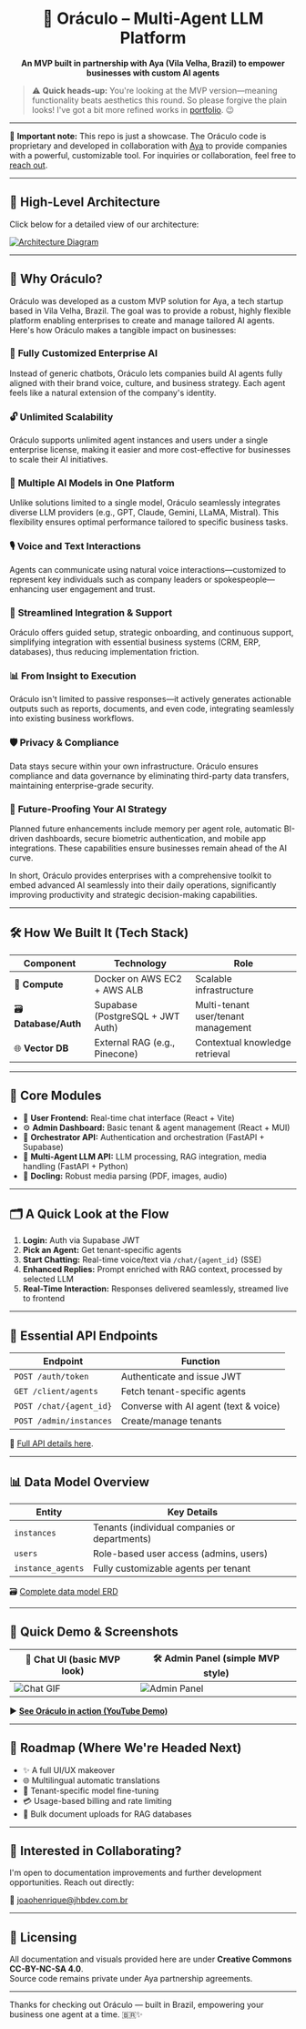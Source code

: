 <h1 align="center">🔮 Oráculo – Multi-Agent LLM Platform</h1>

<p align="center">
  <strong>An MVP built in partnership with Aya (Vila Velha, Brazil) to empower businesses with custom AI agents</strong>
</p>

> ⚠️ **Quick heads-up:** You're looking at the MVP version—meaning functionality beats aesthetics this round. So please forgive the plain looks! I've got a bit more refined works in [portfolio](https://yourportfolio.com/designs). 😉

---

🛑 **Important note:** This repo is just a showcase. The Oráculo code is proprietary and developed in collaboration with [Aya](https://aya.tec.br/) to provide companies with a powerful, customizable tool. For inquiries or collaboration, feel free to [reach out](mailto:joaohenrique@jhbdev.com.br).

---

## 📸 High-Level Architecture

Click below for a detailed view of our architecture:

[![Architecture Diagram](https://drive.google.com/uc?export=view&id=1pkytIwxN_MQBnnzKYjoi8ou9vrZbNWq-)](https://drive.google.com/uc?export=view&id=1pkytIwxN_MQBnnzKYjoi8ou9vrZbNWq-)

---

## 🚀 Why Oráculo?

Oráculo was developed as a custom MVP solution for Aya, a tech startup based in Vila Velha, Brazil. The goal was to provide a robust, highly flexible platform enabling enterprises to create and manage tailored AI agents. Here's how Oráculo makes a tangible impact on businesses:

### 🧠 **Fully Customized Enterprise AI**
Instead of generic chatbots, Oráculo lets companies build AI agents fully aligned with their brand voice, culture, and business strategy. Each agent feels like a natural extension of the company's identity.

### 🔓 **Unlimited Scalability**
Oráculo supports unlimited agent instances and users under a single enterprise license, making it easier and more cost-effective for businesses to scale their AI initiatives.

### 🤖 **Multiple AI Models in One Platform**
Unlike solutions limited to a single model, Oráculo seamlessly integrates diverse LLM providers (e.g., GPT, Claude, Gemini, LLaMA, Mistral). This flexibility ensures optimal performance tailored to specific business tasks.

### 🎙️ **Voice and Text Interactions**
Agents can communicate using natural voice interactions—customized to represent key individuals such as company leaders or spokespeople—enhancing user engagement and trust.

### 🔧 **Streamlined Integration & Support**
Oráculo offers guided setup, strategic onboarding, and continuous support, simplifying integration with essential business systems (CRM, ERP, databases), thus reducing implementation friction.

### 📊 **From Insight to Execution**
Oráculo isn't limited to passive responses—it actively generates actionable outputs such as reports, documents, and even code, integrating seamlessly into existing business workflows.

### 🛡️ **Privacy & Compliance**
Data stays secure within your own infrastructure. Oráculo ensures compliance and data governance by eliminating third-party data transfers, maintaining enterprise-grade security.

### 🌟 **Future-Proofing Your AI Strategy**
Planned future enhancements include memory per agent role, automatic BI-driven dashboards, secure biometric authentication, and mobile app integrations. These capabilities ensure businesses remain ahead of the AI curve.

In short, Oráculo provides enterprises with a comprehensive toolkit to embed advanced AI seamlessly into their daily operations, significantly improving productivity and strategic decision-making capabilities.

---

## 🛠️ How We Built It (Tech Stack)

| Component           | Technology                            | Role                              |
|---------------------|---------------------------------------|-----------------------------------|
| 🐳 **Compute**      | Docker on AWS EC2 + AWS ALB           | Scalable infrastructure           |
| 🗃️ **Database/Auth** | Supabase (PostgreSQL + JWT Auth)      | Multi-tenant user/tenant management |
| 🌐 **Vector DB**    | External RAG (e.g., Pinecone)         | Contextual knowledge retrieval    |

---

## 🔗 Core Modules

- 📱 **User Frontend:** Real-time chat interface (React + Vite)
- ⚙️ **Admin Dashboard:** Basic tenant & agent management (React + MUI)
- 🔐 **Orchestrator API:** Authentication and orchestration (FastAPI + Supabase)
- 🤖 **Multi-Agent LLM API:** LLM processing, RAG integration, media handling (FastAPI + Python)
- 📄 **Docling:** Robust media parsing (PDF, images, audio)

---

## 🗂️ A Quick Look at the Flow

1. **Login:** Auth via Supabase JWT
2. **Pick an Agent:** Get tenant-specific agents
3. **Start Chatting:** Real-time voice/text via `/chat/{agent_id}` (SSE)
4. **Enhanced Replies:** Prompt enriched with RAG context, processed by selected LLM
5. **Real-Time Interaction:** Responses delivered seamlessly, streamed live to frontend

---

## 🔑 Essential API Endpoints

| Endpoint                | Function                              |
|-------------------------|---------------------------------------|
| `POST /auth/token`      | Authenticate and issue JWT            |
| `GET /client/agents`    | Fetch tenant-specific agents          |
| `POST /chat/{agent_id}` | Converse with AI agent (text & voice) |
| `POST /admin/instances` | Create/manage tenants                 |

📖 [Full API details here](docs/api-spec.md).

---

## 📊 Data Model Overview

| Entity            | Key Details                                           |
|-------------------|-------------------------------------------------------|
| `instances`       | Tenants (individual companies or departments)         |
| `users`           | Role-based user access (admins, users)                |
| `instance_agents` | Fully customizable agents per tenant                  |

🗃️ [Complete data model ERD](docs/data-model.md)

---

## 🎥 Quick Demo & Screenshots

| 💬 **Chat UI** (basic MVP look)           | 🛠️ **Admin Panel** (simple MVP style)         |
|-------------------------------------------|-----------------------------------------------|
| ![Chat GIF](assets/chat-demo.gif)         | ![Admin Panel](assets/admin.png)              |

▶️ [**See Oráculo in action (YouTube Demo)**](https://youtu.be/YOUR_VIDEO_URL)

---

## 📌 Roadmap (Where We're Headed Next)

- ✨ A full UI/UX makeover  
- 🌐 Multilingual automatic translations  
- 🔧 Tenant-specific model fine-tuning  
- 💳 Usage-based billing and rate limiting  
- 📂 Bulk document uploads for RAG databases

---

## 🙌 Interested in Collaborating?

I'm open to documentation improvements and further development opportunities. Reach out directly:

📧 [joaohenrique@jhbdev.com.br](mailto:joaohenrique@jhbdev.com.br)

---

## 📜 Licensing

All documentation and visuals provided here are under **Creative Commons CC-BY-NC-SA 4.0**.  
Source code remains private under Aya partnership agreements.

---

Thanks for checking out Oráculo — built in Brazil, empowering your business one agent at a time. 🇧🇷✨
